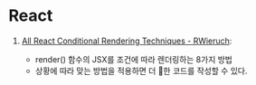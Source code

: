 # React

1. [All React Conditional Rendering Techniques - RWieruch](https://www.robinwieruch.de/conditional-rendering-react):

    - render() 함수의 JSX를 조건에 따라 렌더링하는 8가지 방법
    - 상황에 따라 맞는 방법을 적용하면 더 :art:한 코드를 작성할 수 있다.
